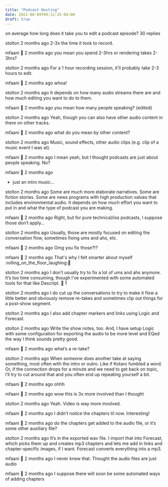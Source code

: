 ```yaml
---
title: "Podcast Hosting"
date: 2022-08-09T09:12:15-04:00
draft: true
---
```


 on average how long does it take you to edit a podcast episode?
30 replies


stolton
  2 months ago
2-3x the time it took to record.


mfaani
:honey_pot:  2 months ago
you mean you spend 2-3hrs or rendering takes 2-3hrs?


stolton
  2 months ago
For a 1 hour recording session, it’ll probably take 2-3 hours to edit.


mfaani
:honey_pot:  2 months ago
whoa!


stolton
  2 months ago
It depends on how many audio streams there are and how much editing you want to do to them.


mfaani
:honey_pot:  2 months ago
you mean how many people speaking? (edited) 


stolton
  2 months ago
Yeah, though you can also have other audio content in there on other tracks.


mfaani
:honey_pot:  2 months ago
what do you mean by other content?


stolton
  2 months ago
Music, sound effects, other audio clips (e.g. clip of a music event I was at).


mfaani
:honey_pot:  2 months ago
I mean yeah, but I thought podcasts are just about people speaking. No?


mfaani
:honey_pot:  2 months ago
+ just an intro music…


stolton
  2 months ago
Some are much more elaborate narratives. Some are fiction stories. Some are news programs with high production values that includes environmental audio. It depends on how much effort you want to put in and what the type of podcast you are making.


mfaani
:honey_pot:  2 months ago
Right, but for pure technical/ios podcasts, I suppose those don’t apply…


stolton
  2 months ago
Usually, those are mostly focused on editing the conversation flow, sometimes fixing ums and ahs, etc.


mfaani
:honey_pot:  2 months ago
Omg you fix those?!?


mfaani
:honey_pot:  2 months ago
That's why I felt smarter about myself :rolling_on_the_floor_laughing::see_no_evil:


stolton
  2 months ago
I don’t usually try to fix a lot of ums and ahs anymore. It’s too time consuming, though I’ve experimented with some automated tools for that like Descript.
:exploding_head:
1



stolton
  2 months ago
I do cut up the conversations to try to make it flow a little better and obviously remove re-takes and sometimes clip out things for a post-show segment.


stolton
  2 months ago
I also add chapter markers and links using Logic and Forecast.


stolton
  2 months ago
Write the show notes, too. And, I have setup Logic with some configuration for exporting the audio to be more level and EQed the way I think sounds pretty good.


mfaani
:honey_pot:  2 months ago
what’s a re-take?


stolton
  2 months ago
When someone does another take at saying something, most often with the intro or outro. Like if Kotaro fumbled a word. Or, if the connection drops for a minute and we need to get back on topic, I’ll try to cut around that and you often end up repeating yourself a bit.


mfaani
:honey_pot:  2 months ago
ohhh


mfaani
:honey_pot:  2 months ago
wow this is 3x more involved than I thought


stolton
  2 months ago
Yeah. Video is way more involved.


mfaani
:honey_pot:  2 months ago
I didn’t notice the chapters til now. Interesting!


mfaani
:honey_pot:  2 months ago
do the chapters get added to the audio file, or it’s some other auxiliary file?


stolton
  2 months ago
It’s in the exported wav file. I import that into Forecast, which picks them up and creates mp3 chapters and lets me add in links and chapter-specific images, if I want. Forecast converts everything into a mp3.


mfaani
:honey_pot:  2 months ago
I never knew  that. Thought the audio files are just audio


mfaani
:honey_pot:  2 months ago
I suppose there will soon be some automated ways of adding chapters



